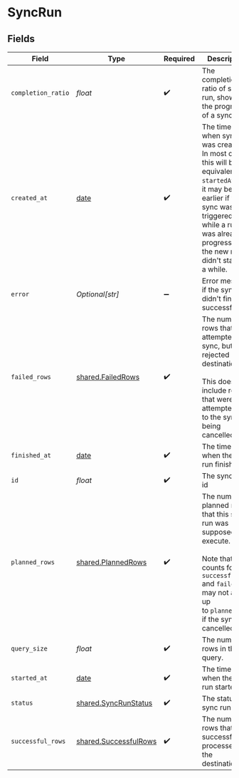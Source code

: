 # SyncRun


## Fields

| Field                                                                                                                                                                                                                         | Type                                                                                                                                                                                                                          | Required                                                                                                                                                                                                                      | Description                                                                                                                                                                                                                   |
| ----------------------------------------------------------------------------------------------------------------------------------------------------------------------------------------------------------------------------- | ----------------------------------------------------------------------------------------------------------------------------------------------------------------------------------------------------------------------------- | ----------------------------------------------------------------------------------------------------------------------------------------------------------------------------------------------------------------------------- | ----------------------------------------------------------------------------------------------------------------------------------------------------------------------------------------------------------------------------- |
| `completion_ratio`                                                                                                                                                                                                            | *float*                                                                                                                                                                                                                       | :heavy_check_mark:                                                                                                                                                                                                            | The completion ratio of sync run, showing the progress of a sync run                                                                                                                                                          |
| `created_at`                                                                                                                                                                                                                  | [date](https://docs.python.org/3/library/datetime.html#date-objects)                                                                                                                                                          | :heavy_check_mark:                                                                                                                                                                                                            | The timestamp when sync run was created. In most cases this will be<br/>equivalent to `startedAt`, but it may be earlier if the sync was triggered<br/>while a run was already in progress, and the new run didn't start for<br/>a while. |
| `error`                                                                                                                                                                                                                       | *Optional[str]*                                                                                                                                                                                                               | :heavy_minus_sign:                                                                                                                                                                                                            | Error message if the sync run didn't finish successfully                                                                                                                                                                      |
| `failed_rows`                                                                                                                                                                                                                 | [shared.FailedRows](../../models/shared/failedrows.md)                                                                                                                                                                        | :heavy_check_mark:                                                                                                                                                                                                            | The number of rows that we attempted to sync, but were rejected by the<br/>destination.<br/><br/>This does not include rows that weren't attempted due to the sync being<br/>cancelled.                                       |
| `finished_at`                                                                                                                                                                                                                 | [date](https://docs.python.org/3/library/datetime.html#date-objects)                                                                                                                                                          | :heavy_check_mark:                                                                                                                                                                                                            | The timestamp when the sync run finished                                                                                                                                                                                      |
| `id`                                                                                                                                                                                                                          | *float*                                                                                                                                                                                                                       | :heavy_check_mark:                                                                                                                                                                                                            | The sync run's id                                                                                                                                                                                                             |
| `planned_rows`                                                                                                                                                                                                                | [shared.PlannedRows](../../models/shared/plannedrows.md)                                                                                                                                                                      | :heavy_check_mark:                                                                                                                                                                                                            | The number of planned rows that this sync run was supposed to execute.<br/><br/>Note that the counts for `successfulRows` and `failedRows` may not add up<br/>to `plannedRows` if the sync was cancelled.                     |
| `query_size`                                                                                                                                                                                                                  | *float*                                                                                                                                                                                                                       | :heavy_check_mark:                                                                                                                                                                                                            | The number of rows in the query.                                                                                                                                                                                              |
| `started_at`                                                                                                                                                                                                                  | [date](https://docs.python.org/3/library/datetime.html#date-objects)                                                                                                                                                          | :heavy_check_mark:                                                                                                                                                                                                            | The timestamp when the sync run started                                                                                                                                                                                       |
| `status`                                                                                                                                                                                                                      | [shared.SyncRunStatus](../../models/shared/syncrunstatus.md)                                                                                                                                                                  | :heavy_check_mark:                                                                                                                                                                                                            | The status of sync runs                                                                                                                                                                                                       |
| `successful_rows`                                                                                                                                                                                                             | [shared.SuccessfulRows](../../models/shared/successfulrows.md)                                                                                                                                                                | :heavy_check_mark:                                                                                                                                                                                                            | The number of rows that were successfully processed by the destination.                                                                                                                                                       |